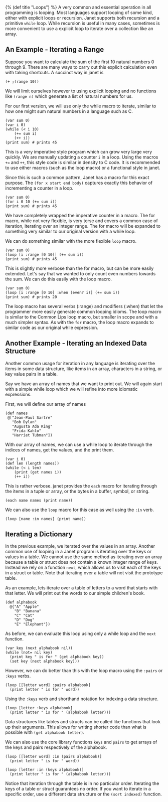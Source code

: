 {%
    (def title "Loops")
%}
A very common and essential operation in all programming is looping. Most
languages support looping of some kind, either with explicit loops or recursion.
Janet supports both recursion and a primitive `while` loop. While recursion is
useful in many cases, sometimes is more convenient to use a explicit loop to
iterate over a collection like an array.

## An Example - Iterating a Range

Suppose you want to calculate the sum of the first 10 natural numbers
0 through 9. There are many ways to carry out this explicit calculation
even with taking shortcuts. A succinct way in janet is

```janet
(+ ;(range 10))
```

We will limit ourselves however to using explicit looping and no functions
like `(range n)` which generate a list of natural numbers for us.

For our first version, we will use only the while macro to iterate, similar
to how one might sum natural numbers in a language such as C.

```janet
(var sum 0)
(var i 0)
(while (< i 10)
    (+= sum i)
    (++ i))
(print sum) # prints 45
```

This is a very imperative style program which can grow very large very quickly.
We are manually updating a counter `i` in a loop. Using the macros `+=` and `++`, this
style code is similar in density to C code.
It is recommended to use either macros (such as the loop macro) or a functional
style in janet.

Since this is such a common pattern, Janet has a macro for this exact purpose. The
`(for x start end body)` captures exactly this behavior of incrementing a counter
in a loop.

```janet
(var sum 0)
(for i 0 10 (+= sum i))
(print sum) # prints 45
```

We have completely wrapped the imperative counter in a macro. The for macro, while not
very flexible, is very terse and covers a common case of iteration, iterating over an integer range. The for macro will be expanded to something very similar to our original
version with a while loop.

We can do something similar with the more flexible `loop` macro.

```janet
(var sum 0)
(loop [i :range [0 10]] (+= sum i))
(print sum) # prints 45
```

This is slightly more verbose than the for macro, but can be more easily extended.
Let's say that we wanted to only count even numbers towards the sum. We can do this
easily with the loop macro.

```janet
(var sum 0)
(loop [i :range [0 10] :when (even? i)] (+= sum i))
(print sum) # prints 20
```

The loop macro has several verbs (:range) and modifiers (:when) that let
the programmer more easily generate common looping idioms. The loop macro
is similar to the Common Lips loop macro, but smaller in scope and with a much
simpler syntax. As with the `for` macro, the loop macro expands to similar
code as our original while expression.

## Another Example - Iterating an Indexed Data Structure

Another common usage for iteration in any language is iterating over the items in
some data structure, like items in an array, characters in a string, or key value
pairs in a table.

Say we have an array of names that we want to print out. We will
again start with a simple while loop which we will refine into
more idiomatic expressions.

First, we will define our array of names

```janet
(def names
 @["Jean-Paul Sartre"
   "Bob Dylan"
   "Augusta Ada King"
   "Frida Kahlo"
   "Harriet Tubman"])
```

With our array of names, we can use a while loop to iterate through the indices of names, get the
values, and the print them.

```janet
(var i 0)
(def len (length names))
(while (< i len)
    (print (get names i))
    (++ i))
```

This is rather verbose. janet provides the `each` macro for iterating through the items in a tuple or
array, or the bytes in a buffer, symbol, or string.

```janet
(each name names (print name))
```

We can also use the `loop` macro for this case as well using the `:in` verb.

```janet
(loop [name :in names] (print name))
```

## Iterating a Dictionary

In the previous example, we iterated over the values in an array. Another common
use of looping in a Janet program is iterating over the keys or values in a table.
We cannot use the same method as iterating over an array because a table or struct does
not contain a known integer range of keys. Instead we rely on a function `next`, which allows
us to visit each of the keys in a struct or table. Note that iterating over a table will not
visit the prototype table.

As an example, lets iterate over a table of letters to a word that starts with that letter. We
will print out the words to our simple children's book.

```janet
(def alphabook
  @{"A" "Apple"
    "B" "Banana"
    "C" "Cat"
    "D" "Dog"
    "E" "Elephant"})
```

As before, we can evaluate this loop using only a while loop and the `next` function.

```janet
(var key (next alphabook nil))
(while (not= nil key)
  (print key " is for " (get alphabook key))
  (set key (next alphabook key)))
```

However, we can do better than this with the loop macro using the `:pairs` or `:keys` verbs.

```janet
(loop [[letter word] :pairs alphabook]
  (print letter " is for " word))
```

Using the `:keys` verb and shorthand notation for indexing
a data structure.

```janet
(loop [letter :keys alphabook]
  (print letter " is for " (alphabook letter)))
```

Data structures like tables and structs can be called like functions that look up their
arguments. This allows for writing shorter code than what
is possible with `(get alphabook letter)`.

We can also use the core library functions `keys` and `pairs` to get arrays of the keys and
pairs respectively of the alphabook.

```janet
(loop [[letter word] :in (pairs alphabook)]
  (print letter " is for " word))

(loop [letter :in (keys alphabook)]
  (print letter " is for " (alphabook letter)))
```

Notice that iteration through the table is in no particular order. Iterating
the keys of a table or struct guarantees no order. If you want to
iterate in a specific order, use a different data structure or
the `(sort indexed)` function.
